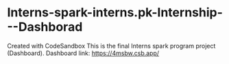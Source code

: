 # Interns-spark-interns.pk-Internship---Dashborad
Created with CodeSandbox
This is the final Interns spark program project (Dashboard).
Dashboard link: https://4msbw.csb.app/
